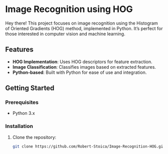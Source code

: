 # Image Recognition using HOG

Hey there! This project focuses on image recognition using the Histogram of Oriented Gradients (HOG) method, implemented in Python. It’s perfect for those interested in computer vision and machine learning.

## Features

- **HOG Implementation**: Uses HOG descriptors for feature extraction.
- **Image Classification**: Classifies images based on extracted features.
- **Python-based**: Built with Python for ease of use and integration.

## Getting Started

### Prerequisites

- Python 3.x

### Installation

1. Clone the repository:
   ```bash
   git clone https://github.com/Robert-Stoica/Image-Recognition-HOG.git
